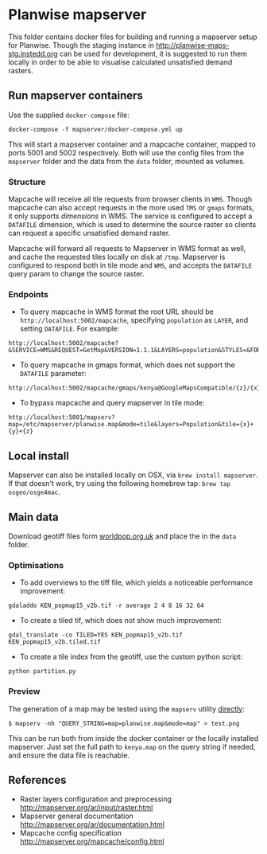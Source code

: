 # Planwise mapserver

This folder contains docker files for building and running a mapserver setup for Planwise. Though the staging instance in http://planwise-maps-stg.instedd.org can be used for development, it is suggested to run them locally in order to be able to visualise calculated unsatisfied demand rasters.

## Run mapserver containers

Use the supplied `docker-compose` file:
```
docker-compose -f mapserver/docker-compose.yml up
```

This will start a mapserver container and a mapcache container, mapped to ports 5001 and 5002 respectively. Both will use the config files from the `mapserver` folder and the data from the `data` folder, mounted as volumes.

### Structure

Mapcache will receive all tile requests from browser clients in `WMS`. Though mapcache can also accept requests in the more used `TMS` or `gmaps` formats, it only supports _dimensions_ in WMS. The service is configured to accept a `DATAFILE` dimension, which is used to determine the source raster so clients can request a specific unsatisfied demand raster.

Mapcache will forward all requests to Mapserver in WMS format as well, and cache the requested tiles locally on disk at `/tmp`. Mapserver is configured to respond both in tile mode and `WMS`, and accepts the `DATAFILE` query param to change the source raster.

### Endpoints

* To query mapcache in WMS format the root URL should be `http://localhost:5002/mapcache`, specifying `population` as `LAYER`, and setting `DATAFILE`. For example:
```
http://localhost:5002/mapcache?&SERVICE=WMS&REQUEST=GetMap&VERSION=1.1.1&LAYERS=population&STYLES=&FORMAT=image%2Fjpeg&TRANSPARENT=true&HEIGHT=256&WIDTH=256&DATAFILE=KEN_popmap15_v2b&SRS=EPSG%3A3857&BBOX=3913575.848201024,-313086.067856082,4070118.882129065,-156543.03392804056
```

* To query mapcache in gmaps format, which does not support the `DATAFILE` parameter:
```
http://localhost:5002/mapcache/gmaps/kenya@GoogleMapsCompatible/{z}/{x}/{y}.png
```

*  To bypass mapcache and query mapserver in tile mode:
```
http://localhost:5001/mapserv?map=/etc/mapserver/planwise.map&mode=tile&layers=Population&tile={x}+{y}+{z}
```

## Local install

Mapserver can also be installed locally on OSX, via `brew install mapserver`. If that doesn't work, try using the following homebrew tap: `brew tap osgeo/osge4mac`.

## Main data

Download geotiff files form [worldpop.org.uk](http://www.worldpop.org.uk/data/get_data/) and place the in the `data` folder.

### Optimisations

* To add overviews to the tiff file, which yields a noticeable performance improvement:
```
gdaladdo KEN_popmap15_v2b.tif -r average 2 4 8 16 32 64
```

* To create a tiled tif, which does not show much improvement:
```
gdal_translate -co TILED=YES KEN_popmap15_v2b.tif KEN_popmap15_v2b.tiled.tif
```

* To create a tile index from the geotiff, use the custom python script:
```
python partition.py
```

### Preview

The generation of a map may be tested using the `mapserv` utility [directly](http://mapserver.org/ar/cgi/mapserv.html):

`$ mapserv -nh "QUERY_STRING=map=planwise.map&mode=map" > test.png`

This can be run both from inside the docker container or the locally installed mapserver. Just set the full path to `kenya.map` on the query string if needed, and ensure the data file is reachable.

## References

- Raster layers configuration and preprocessing
  http://mapserver.org/ar/input/raster.html
- Mapserver general documentation
  http://mapserver.org/ar/documentation.html
- Mapcache config specification
  http://mapserver.org/mapcache/config.html
